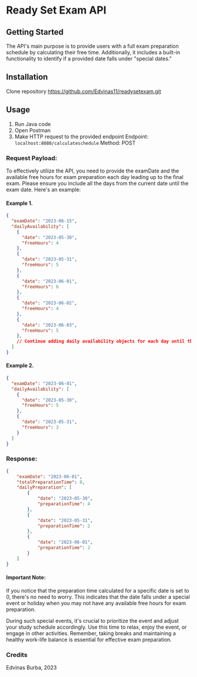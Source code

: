 # Ready Set Exam API
## Getting Started
The API's main purpose is to provide users with a full exam preparation schedule by calculating their free time. Additionally, it includes a built-in functionality to identify if a provided date falls under "special dates."

## Installation
Clone repository https://github.com/Edvinas11/readysetexam.git

## Usage
1. Run Java code
2. Open Postman
3. Make HTTP request to the provided endpoint
Endpoint: `localhost:8080/calculateschedule`
Method: POST

### Request Payload:
To effectively utilize the API, you need to provide the examDate and the available free hours for exam preparation each day leading up to the final exam. Please ensure you include all the days from the current date until the exam date. Here's an example:

#### Example 1.
```json
{
  "examDate": "2023-06-15",
  "dailyAvailability": [
    {
      "date": "2023-05-30",
      "freeHours": 4
    },
    {
      "date": "2023-05-31",
      "freeHours": 5
    },
    {
      "date": "2023-06-01",
      "freeHours": 6
    },
    {
      "date": "2023-06-02",
      "freeHours": 4
    },
    {
      "date": "2023-06-03",
      "freeHours": 5
    },
    // Continue adding daily availability objects for each day until the exam date
  ]
}
```
#### Example 2.
```json
{
  "examDate": "2023-06-01",
  "dailyAvailability": [
    {
      "date": "2023-05-30",
      "freeHours": 5
    },
    {
      "date": "2023-05-31",
      "freeHours": 3
    }
  ]
}
```

### Response:
```json
{
    "examDate": "2023-06-01",
    "totalPreparationTime": 8,
    "dailyPreparation": [
        {
            "date": "2023-05-30",
            "preparationTime": 4
        },
        {
            "date": "2023-05-31",
            "preparationTime": 2
        },
        {
            "date": "2023-06-01",
            "preparationTime": 2
        }
    ]
}
```

#### Important Note:
If you notice that the preparation time calculated for a specific date is set to 0, there's no need to worry. This indicates that the date falls under a special event or holiday when you may not have any available free hours for exam preparation.

During such special events, it's crucial to prioritize the event and adjust your study schedule accordingly. Use this time to relax, enjoy the event, or engage in other activities. Remember, taking breaks and maintaining a healthy work-life balance is essential for effective exam preparation.

### Credits
Edvinas Burba, 2023